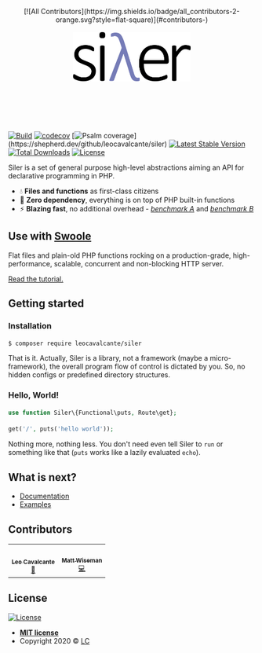 <p align="center">
<!-- ALL-CONTRIBUTORS-BADGE:START - Do not remove or modify this section -->
[![All Contributors](https://img.shields.io/badge/all_contributors-2-orange.svg?style=flat-square)](#contributors-)
<!-- ALL-CONTRIBUTORS-BADGE:END -->
    <br><br>
    <img src="siler.png" height="100"/>
    <br><br><br><br><br><br>
</p>

[![Build](https://github.com/leocavalcante/siler/workflows/CI/badge.svg)](https://github.com/leocavalcante/siler/actions)
[![codecov](https://codecov.io/gh/leocavalcante/siler/branch/master/graph/badge.svg)](https://codecov.io/gh/leocavalcante/siler)
[![Psalm coverage](https://shepherd.dev/github/leocavalcante/siler/coverage.svg?)](https://shepherd.dev/github/leocavalcante/siler)
[![Latest Stable Version](https://poser.pugx.org/leocavalcante/siler/v/stable)](https://packagist.org/packages/leocavalcante/siler)
[![Total Downloads](https://poser.pugx.org/leocavalcante/siler/downloads)](https://packagist.org/packages/leocavalcante/siler)
[![License](https://poser.pugx.org/leocavalcante/siler/license)](https://packagist.org/packages/leocavalcante/siler)

Siler is a set of general purpose high-level abstractions aiming an API for declarative programming in PHP.

* 💧 **Files and functions** as first-class citizens
* 🔋 **Zero dependency**, everything is on top of PHP built-in functions
* ⚡ **Blazing fast**, no additional overhead - [*benchmark A*](https://github.com/kenjis/php-framework-benchmark#results) and [*benchmark B*](https://qiita.com/prograti/items/01eac3d20f1447a7b2f9)

## Use with [Swoole](https://www.swoole.co.uk/)

Flat files and plain-old PHP functions rocking on a production-grade, high-performance, scalable, concurrent and non-blocking HTTP server.

[Read the tutorial.](https://siler.leocavalcante.com/swoole)

## Getting started

### Installation

```bash
$ composer require leocavalcante/siler
```

That is it. Actually, Siler is a library, not a framework (maybe a micro-framework), the overall program flow of control is dictated by you. So, no hidden configs or predefined directory structures.

### Hello, World!

```php
use function Siler\{Functional\puts, Route\get};

get('/', puts('hello world'));
```
Nothing more, nothing less. You don't need even tell Siler to `run` or something like that (`puts` works like a lazily evaluated `echo`).

## What is next?

- [Documentation](https://siler.leocavalcante.dev/)
- [Examples](https://github.com/siler-examples)

## Contributors

<!-- ALL-CONTRIBUTORS-LIST:START - Do not remove or modify this section -->
<!-- prettier-ignore-start -->
<!-- markdownlint-disable -->
<table>
  <tr>
    <td align="center"><a href="https://leocavalcante.dev"><img src="https://avatars3.githubusercontent.com/u/183722?v=4" width="100px;" alt=""/><br /><sub><b>Leo Cavalcante</b></sub></a><br /><a href="#maintenance-leocavalcante" title="Maintenance">🚧</a></td>
    <td align="center"><a href="http://shoggoth.net"><img src="https://avatars3.githubusercontent.com/u/1096923?v=4" width="100px;" alt=""/><br /><sub><b>Matt Wiseman</b></sub></a><br /><a href="https://github.com/leocavalcante/siler/commits?author=trollboy" title="Code">💻</a></td>
  </tr>
</table>

<!-- markdownlint-enable -->
<!-- prettier-ignore-end -->
<!-- ALL-CONTRIBUTORS-LIST:END -->
<!-- ALL-CONTRIBUTORS-LIST:END -->

## License

[![License](http://img.shields.io/:License-MIT-blue.svg?style=flat-square)](https://github.com/leocavalcante/siler/blob/master/LICENSE)

- **[MIT license](http://opensource.org/licenses/mit-license.php)**
- Copyright 2020 © <a href="https://leocavalcante.dev" target="_blank">LC</a>
